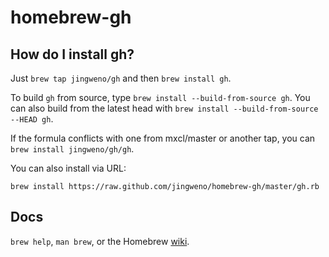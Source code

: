 homebrew-gh
===========

How do I install gh?
--------------------------------
Just `brew tap jingweno/gh` and then `brew install gh`.

To build `gh` from source, type `brew install --build-from-source gh`.
You can also build from the latest head with `brew install --build-from-source --HEAD gh`.

If the formula conflicts with one from mxcl/master or another tap, you
can `brew install jingweno/gh/gh`.

You can also install via URL:

```
brew install https://raw.github.com/jingweno/homebrew-gh/master/gh.rb
```

Docs
----
`brew help`, `man brew`, or the Homebrew [wiki](http://wiki.github.com/mxcl/homebrew).
